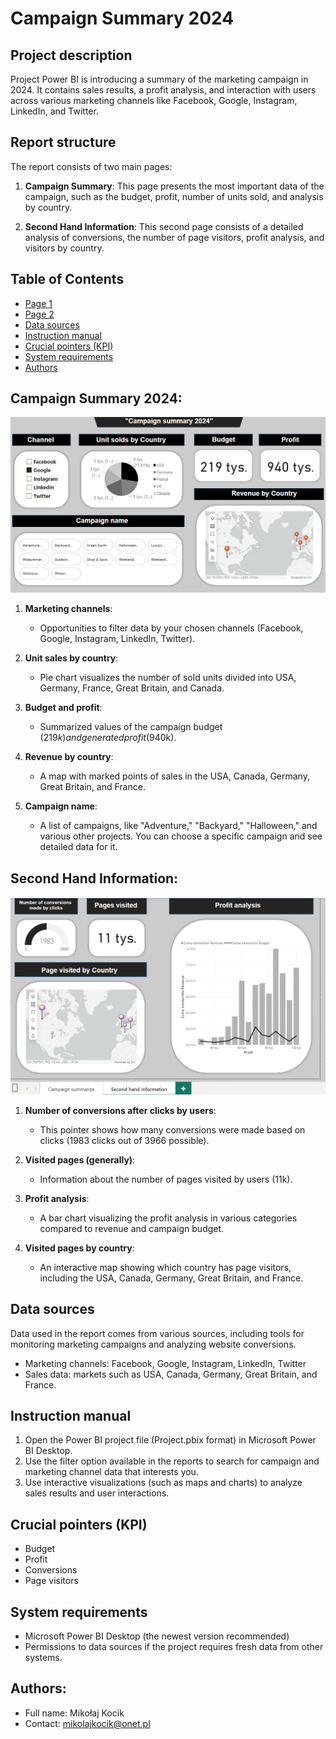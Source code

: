 # Campaign Summary 2024

## Project description

Project Power BI is introducing a summary of the marketing campaign in 2024. It contains sales results, a profit analysis, and interaction with users across various marketing channels like Facebook, Google, Instagram, LinkedIn, and Twitter.  

## Report structure

The report consists of two main pages:

1. **Campaign Summary**: This page presents the most important data of the campaign, such as the budget, profit, number of units sold, and analysis by country.

2. **Second Hand Information**: This second page consists of a detailed analysis of conversions, the number of page visitors, profit analysis, and visitors by country.

## Table of Contents
- [Page 1](#campaign-summary-2024)
- [Page 2](#second-hand-information)
- [Data sources](#data-sources)
- [Instruction manual](#instruction-manual)
- [Crucial pointers (KPI)](#crucial-pointers-kpi)
- [System requirements](#system-requirements)
- [Authors](#authors)

## Campaign Summary 2024:
![Page 1](img/Campaign%20summary%202024.png)

1) **Marketing channels**:
   - Opportunities to filter data by your chosen channels (Facebook, Google, Instagram, LinkedIn, Twitter).

2) **Unit sales by country**: 
   - Pie chart visualizes the number of sold units divided into USA, Germany, France, Great Britain, and Canada.

3) **Budget and profit**:
   - Summarized values of the campaign budget ($219k) and generated profit ($940k).

4) **Revenue by country**:
   - A map with marked points of sales in the USA, Canada, Germany, Great Britain, and France.

5) **Campaign name**:  
   - A list of campaigns, like "Adventure," "Backyard," "Halloween," and various other projects. You can choose a specific campaign and see detailed data for it.

## Second Hand Information:
![Page 2](img/second%20info.png)

1) **Number of conversions after clicks by users**:
   - This pointer shows how many conversions were made based on clicks (1983 clicks out of 3966 possible).

2) **Visited pages (generally)**:
   - Information about the number of pages visited by users (11k).

3) **Profit analysis**:
   - A bar chart visualizing the profit analysis in various categories compared to revenue and campaign budget.

4) **Visited pages by country**:
   - An interactive map showing which country has page visitors, including the USA, Canada, Germany, Great Britain, and France.

## Data sources

Data used in the report comes from various sources, including tools for monitoring marketing campaigns and analyzing website conversions.
  - Marketing channels: Facebook, Google, Instagram, LinkedIn, Twitter
  - Sales data: markets such as USA, Canada, Germany, Great Britain, and France.

## Instruction manual

1) Open the Power BI project file (Project.pbix format) in Microsoft Power BI Desktop.
2) Use the filter option available in the reports to search for campaign and marketing channel data that interests you. 
3) Use interactive visualizations (such as maps and charts) to analyze sales results and user interactions.

## Crucial pointers (KPI)

- Budget
- Profit
- Conversions
- Page visitors

## System requirements

- Microsoft Power BI Desktop (the newest version recommended)
- Permissions to data sources if the project requires fresh data from other systems.

## Authors:

- Full name: Mikołaj Kocik
- Contact: mikolajkocik@onet.pl
